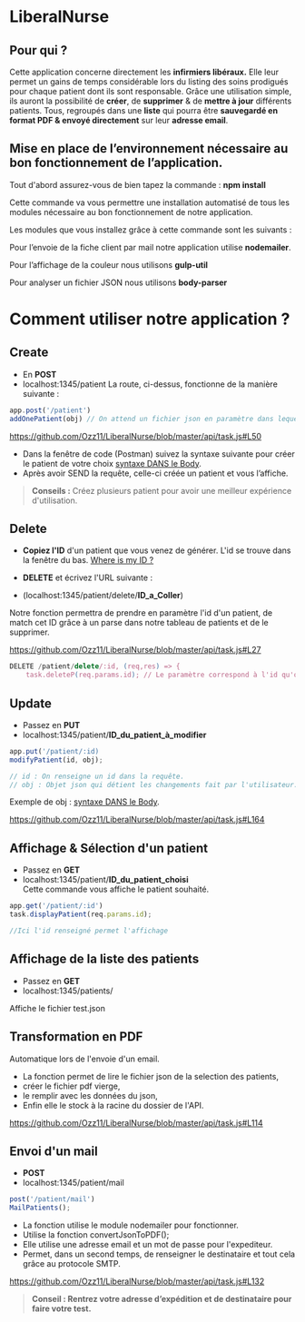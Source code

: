 
# LiberalNurse

## Pour qui ?
Cette application concerne directement les **infirmiers libéraux.** Elle leur permet un gains de temps considérable lors du listing des soins prodigués pour chaque patient dont ils sont responsable. Grâce une utilisation simple,
ils auront la possibilité de **créer**, de **supprimer** & de **mettre à jour** différents patients. Tous, regroupés dans une **liste** qui pourra être **sauvegardé en format PDF & envoyé directement** sur leur **adresse email**.

## Mise en place de l’environnement nécessaire au bon fonctionnement de l’application.

Tout d'abord assurez-vous de bien tapez la commande : **npm install**

Cette commande va vous permettre une installation automatisé de tous les modules nécessaire au bon fonctionnement de notre application.

Les modules que vous installez grâce à cette commande sont les suivants :

Pour l’envoie de la fiche client par mail notre application utilise **nodemailer**. 

Pour l’affichage de la couleur nous utilisons **gulp-util**

Pour analyser un fichier JSON nous utilisons **body-parser**

# Comment utiliser notre application ?

## Create

- En **POST** 
-  localhost:1345/patient
La route, ci-dessus, fonctionne de la manière suivante :
```js
app.post('/patient')
addOnePatient(obj) // On attend un fichier json en paramètre dans lequel sera renseigné le nom et le prénom d'un patient.
```

https://github.com/Ozz11/LiberalNurse/blob/master/api/task.js#L50
 
 - Dans la fenêtre de code (Postman) suivez la syntaxe suivante pour créer le patient de votre choix  [syntaxe DANS le Body](https://imgur.com/a/oBsBj).
- Après avoir SEND la requête, celle-ci créée un patient et vous l’affiche.

> **Conseils :** Créez plusieurs patient pour avoir une meilleur expérience d'utilisation.

## Delete

-	**Copiez l'ID** d'un patient que vous venez de générer. L'id se trouve dans la fenêtre du bas.
[Where is my ID ?](https://imgur.com/a/oBsBj)
-	**DELETE** et écrivez l'URL suivante :

- (localhost:1345/patient/delete/**ID_a_Coller**)

Notre fonction permettra de prendre en paramètre l'id d'un patient, de match cet ID grâce à un parse dans notre tableau de patients et de le supprimer.

https://github.com/Ozz11/LiberalNurse/blob/master/api/task.js#L27

```js
DELETE /patient/delete/:id, (req,res) => {
	task.deleteP(req.params.id); // Le paramètre correspond à l'id qu'on passe dans la requête.
```


## Update
-	Passez en **PUT** 
-	localhost:1345/patient/**ID_du_patient_à_modifier**	

```js
app.put('/patient/:id)
modifyPatient(id, obj);

// id : On renseigne un id dans la requête.
// obj : Objet json qui détient les changements fait par l'utilisateur.
```
Exemple de obj :  [syntaxe DANS le Body](https://imgur.com/a/oBsBj).

https://github.com/Ozz11/LiberalNurse/blob/master/api/task.js#L164


## Affichage & Sélection d'un patient

-	Passez en **GET**
-	 localhost:1345/patient/**ID_du_patient_choisi**	
Cette commande vous affiche le patient souhaité.

```js
app.get('/patient/:id')
task.displayPatient(req.params.id); 

//Ici l'id renseigné permet l'affichage
```

## Affichage de la liste des patients

- Passez en **GET** 
- localhost:1345/patients/

Affiche le fichier test.json

## Transformation en PDF
Automatique lors de l'envoie d'un email.

- La fonction permet de lire le fichier json de la selection des patients,
- créer le fichier pdf vierge, 
- le remplir avec les données du json,
- Enfin elle le stock à la racine du dossier de l'API.

https://github.com/Ozz11/LiberalNurse/blob/master/api/task.js#L114
## Envoi d'un mail
- **POST**
- localhost:1345/patient/mail
```js
post('/patient/mail')
MailPatients();
```
- La fonction utilise le module nodemailer pour fonctionner.
- Utilise la fonction convertJsonToPDF();
- Elle utilise une adresse email et un mot de passe pour l'expediteur.
- Permet, dans un second temps, de renseigner le destinataire et tout cela grâce au protocole SMTP.

https://github.com/Ozz11/LiberalNurse/blob/master/api/task.js#L132

> **Conseil : Rentrez votre adresse d’expédition et de destinataire pour faire votre test.**
